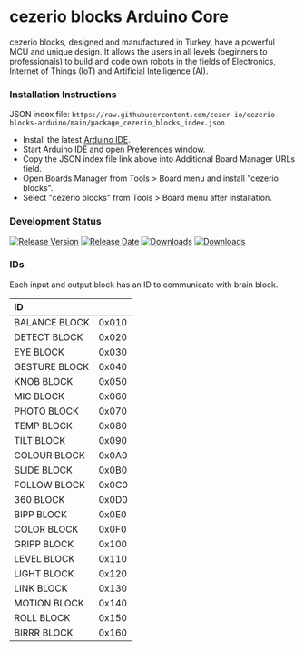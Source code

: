 # cezerio blocks Arduino Core

cezerio blocks, designed and manufactured in Turkey, have a powerful MCU and unique design. It allows the users in all levels (beginners to professionals) to build and code own robots in the fields of Electronics, Internet of Things (IoT) and Artificial Intelligence (AI).

### Installation Instructions
JSON index file: `https://raw.githubusercontent.com/cezer-io/cezerio-blocks-arduino/main/package_cezerio_blocks_index.json`
- Install the latest [Arduino IDE](https://www.arduino.cc/en/software).
- Start Arduino IDE and open Preferences window.
- Copy the JSON index file link above into Additional Board Manager URLs field.
- Open Boards Manager from Tools > Board menu and install "cezerio blocks".
- Select "cezerio blocks" from Tools > Board menu after installation.

### Development Status

 [![Release Version](https://img.shields.io/github/v/release/cezer-io/cezerio-blocks-arduino?color=880414)](https://github.com/cezer-io/cezerio-blocks-arduino/releases/latest/) [![Release Date](https://img.shields.io/github/release-date/cezer-io/cezerio-blocks-arduino?color=487c17)](https://github.com/cezer-io/cezerio-blocks-arduino/releases/latest/) [![Downloads](https://img.shields.io/github/downloads/cezer-io/cezerio-blocks-arduino/latest/total?color=167cc9)](https://github.com/cezer-io/cezerio-blocks-arduino/releases/latest/) [![Downloads](https://img.shields.io/github/downloads/cezer-io/cezerio-blocks-arduino/total?color=167cc9)](https://github.com/cezer-io/cezerio-blocks-arduino/releases/latest/)

### IDs
Each input and output block has an ID to communicate with brain block.

 | ID | |
 | :---    |  :---   |
 | BALANCE BLOCK | 0x010 |
 | DETECT BLOCK | 0x020 |
 | EYE BLOCK | 0x030 |
 | GESTURE BLOCK | 0x040 |
 | KNOB BLOCK | 0x050 |
 | MIC BLOCK | 0x060 |
 | PHOTO BLOCK | 0x070 |
 | TEMP BLOCK | 0x080 |
 | TILT BLOCK | 0x090 |
 | COLOUR BLOCK | 0x0A0 |
 | SLIDE BLOCK | 0x0B0 |
 | FOLLOW BLOCK | 0x0C0 |
 | 360 BLOCK | 0x0D0 |
 | BIPP BLOCK | 0x0E0 |
 | COLOR BLOCK | 0x0F0 |
 | GRIPP BLOCK | 0x100 |
 | LEVEL BLOCK | 0x110 |
 | LIGHT BLOCK | 0x120 |
 | LINK BLOCK | 0x130 |
 | MOTION BLOCK | 0x140 |
 | ROLL BLOCK | 0x150 |
 | BIRRR BLOCK | 0x160 |
